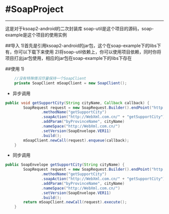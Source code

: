 #SoapProject
==============================
------------------------------
这是对于ksoap2-android的二次封装库
soap-util是这个项目的源码，soap-example是这个项目的使用实例

##导入
1)首先是引用ksoap2-android的jar包，这个在soap-example下的libs下有，你可以下载下来使用
2)将soap-util依赖上，你可以使用项目依赖，同时你将项目打出jar包使用，相应的jar包在soap-example下的libs下存在

##使用
1)
```Java
    //没有特殊情况尽量保持一个SoapClient
    private SoapClient mSoapClient = new SoapClient();
```
* 异步调用
```Java
public void getSupportCity(String cityName, Callback callback) {
        SoapRequest request = new SoapRequest.Builder().endPoint("http://www.webxml.com.cn/WebServices/WeatherWebService.asmx")
                .methodName("getSupportCity")
                .soapAction("http://WebXml.com.cn/" + "getSupportCity")
                .addParam("byProvinceName", cityName)
                .nameSpace("http://WebXml.com.cn/")
                .setVersion(SoapEnvelope.VER11)
                .build();
        mSoapClient.newCall(request).enqueue(callback);
    }
```
* 同步调用
```Java
public SoapEnvelope getSupportCity(String cityName) {
        SoapRequest request = new SoapRequest.Builder().endPoint("http://www.webxml.com.cn/WebServices/WeatherWebService.asmx")
                .methodName("getSupportCity")
                .soapAction("http://WebXml.com.cn/" + "getSupportCity")
                .addParam("byProvinceName", cityName)
                .nameSpace("http://WebXml.com.cn/")
                .setVersion(SoapEnvelope.VER11)
                .build();
        return mSoapClient.newCall(request).execute();
    }
```

